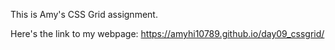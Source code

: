 This is Amy's CSS Grid assignment.

Here's the link to my webpage: https://amyhi10789.github.io/day09_cssgrid/
